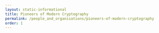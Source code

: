 ```yaml
---
layout: static-informational
title: Pioneers of Modern Cryptography
permalink: /people_and_organisations/pioneers-of-modern-cryptography
order: 1
---
```

